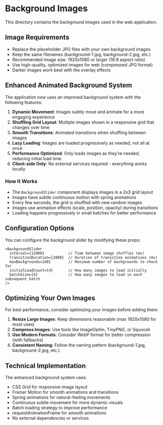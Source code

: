 # Background Images

This directory contains the background images used in the web application.

## Image Requirements

- Replace the placeholder JPG files with your own background images
- Keep the same filenames (background-1.jpg, background-2.jpg, etc.)
- Recommended image size: 1920x1080 or larger (16:9 aspect ratio)
- Use high-quality, optimized images for web (compressed JPG format)
- Darker images work best with the overlay effects

## Enhanced Animated Background System

The application now uses an improved background system with the following features:

1. **Dynamic Movement**: Images subtly move and animate for a more engaging experience
2. **Shuffling Grid Layout**: Multiple images shown in a responsive grid that changes over time
3. **Smooth Transitions**: Animated transitions when shuffling between images
4. **Lazy Loading**: Images are loaded progressively as needed, not all at once
5. **Performance Optimized**: Only loads images as they're needed, reducing initial load time
6. **Client-side Only**: No external services required - everything works locally

### How It Works

- The `BackgroundSlider` component displays images in a 2x3 grid layout
- Images have subtle continuous motion with spring animations
- Every few seconds, the grid is shuffled with new random images
- Images use animation effects (scale, position, opacity) during transitions
- Loading happens progressively in small batches for better performance

## Configuration Options

You can configure the background slider by modifying these props:

```tsx
<BackgroundSlider 
  interval={12000}           // Time between image shuffles (ms)
  transitionDuration={2000}  // Duration of transition animations (ms)
  maxBackgrounds={40}        // Maximum number of backgrounds to check for
  initialLoadCount={4}       // How many images to load initially
  batchSize={4}              // How many images to load in each subsequent batch
/>
```

## Optimizing Your Own Images

For best performance, consider optimizing your images before adding them:

1. **Resize Large Images**: Keep dimensions reasonable (max 1920x1080 for most uses)
2. **Compress Images**: Use tools like ImageOptim, TinyPNG, or Squoosh
3. **Use Modern Formats**: Consider WebP format for better compression (with fallbacks)
4. **Consistent Naming**: Follow the naming pattern (background-1.jpg, background-2.jpg, etc.)

## Technical Implementation

The enhanced background system uses:

- CSS Grid for responsive image layout
- Framer Motion for smooth animations and transitions
- Spring animations for natural-feeling movements
- Continuous subtle movement for more dynamic visuals
- Batch loading strategy to improve performance
- requestAnimationFrame for smooth animations
- No external dependencies or services 